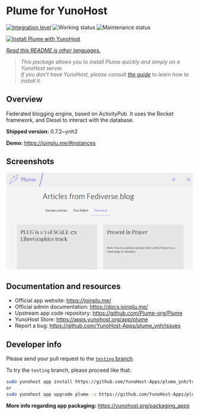 <!--
N.B.: This README was automatically generated by <https://github.com/YunoHost/apps/tree/master/tools/readme_generator>
It shall NOT be edited by hand.
-->

# Plume for YunoHost

[![Integration level](https://dash.yunohost.org/integration/plume.svg)](https://dash.yunohost.org/appci/app/plume) ![Working status](https://ci-apps.yunohost.org/ci/badges/plume.status.svg) ![Maintenance status](https://ci-apps.yunohost.org/ci/badges/plume.maintain.svg)

[![Install Plume with YunoHost](https://install-app.yunohost.org/install-with-yunohost.svg)](https://install-app.yunohost.org/?app=plume)

*[Read this README is other languages.](./ALL_README.md)*

> *This package allows you to install Plume quickly and simply on a YunoHost server.*  
> *If you don't have YunoHost, please consult [the guide](https://yunohost.org/install) to learn how to install it.*

## Overview

Federated blogging engine, based on ActivityPub. It uses the Rocket framework, and Diesel to interact with the database.


**Shipped version:** 0.7.2~ynh2

**Demo:** <https://joinplu.me/#instances>

## Screenshots

![Screenshot of Plume](./doc/screenshots/screenshot.png)

## Documentation and resources

- Official app website: <https://joinplu.me/>
- Official admin documentation: <https://docs.joinplu.me/>
- Upstream app code repository: <https://github.com/Plume-org/Plume>
- YunoHost Store: <https://apps.yunohost.org/app/plume>
- Report a bug: <https://github.com/YunoHost-Apps/plume_ynh/issues>

## Developer info

Please send your pull request to the [`testing` branch](https://github.com/YunoHost-Apps/plume_ynh/tree/testing).

To try the `testing` branch, please proceed like that:

```bash
sudo yunohost app install https://github.com/YunoHost-Apps/plume_ynh/tree/testing --debug
or
sudo yunohost app upgrade plume -u https://github.com/YunoHost-Apps/plume_ynh/tree/testing --debug
```

**More info regarding app packaging:** <https://yunohost.org/packaging_apps>
